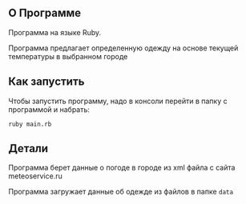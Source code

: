 ## О Программе
Программа на языке Ruby. 

Программа предлагает определенную одежду на основе текущей температуры в выбранном городе

## Как запустить
Чтобы запустить программу, надо в консоли перейти в папку с программой и набрать:

```
ruby main.rb
```

## Детали
Программа берет данные о погоде в городе из xml файла с сайта meteoservice.ru

Программа загружает данные об одежде из файлов в папке `data`




